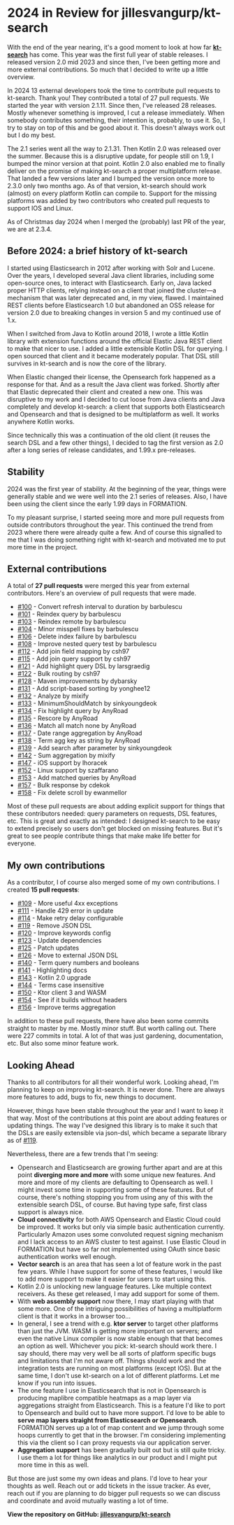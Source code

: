# 2024 in Review for jillesvangurp/kt-search

With the end of the year nearing, it's a good moment to look at how far **[kt-search](https://github.com/jillesvangurp/kt-search)** has come. This year was the first full year of stable releases. I released version 2.0 mid 2023 and since then, I've been getting more and more external contributions. So much that I decided to write up a little overview.

In 2024 13 external developers took the time to contribute pull requests to kt-search. Thank you! They contributed a total of 27 pull requests. We started the year with version 2.1.11. Since then, I've released 28 releases. Mostly whenever something is improved, I cut a release immediately. When somebody contributes something, their intention is, probably, to use it. So, I try to stay on top of this and be good about it. This doesn't always work out but I do my best.

The 2.1 series went all the way to 2.1.31. Then Kotlin 2.0 was released over the summer. Because this is a disruptive update, for people still on 1.9, I bumped the minor version at that point. Kotlin 2.0 also enabled me to finally deliver on the promise of making kt-search a proper multiplatform release. That landed a few versions later and I bumped the version once more to 2.3.0 only two months ago. As of that version, kt-search should work (almost) on every platform Kotlin can compile to. Support for the missing platforms was added by two contributors who created pull requests to support IOS and Linux.

As of Christmas day 2024 when I merged the (probably) last PR of the year, we are at 2.3.4.

## Before 2024: a brief history of kt-search

I started using Elasticsearch in 2012 after working with Solr and Lucene. Over the years, I developed several Java client libraries, including some open-source ones, to interact with Elasticsearch. Early on, Java lacked proper HTTP clients, relying instead on a client that joined the cluster—a mechanism that was later deprecated and, in my view, flawed. I maintained REST clients before Elasticsearch 1.0 but abandoned an OSS release for version 2.0 due to breaking changes in version 5 and my continued use of 1.x.

When I switched from Java to Kotlin around 2018, I wrote a little Kotlin library with extension functions around the official Elastic Java REST client to make that nicer to use. I added a little extensible Kotlin DSL for querying. I open sourced that client and it became moderately popular. That DSL still survives in kt-search and is now the core of the library.

When Elastic changed their license, the Opensearch fork happened as a response for that. And as a result the Java client was forked. Shortly after that Elastic deprecated their client and created a new one. This was disruptive to my work and I decided to cut loose from Java clients and Java completely and develop kt-search: a client that supports both Elasticsearch and Opensearch and that is designed to be multiplatform as well. It works anywhere Kotlin works.

Since technically this was a continuation of the old client (it reuses the search DSL and a few other things), I decided to tag the first version as 2.0 after a long series of release candidates, and 1.99.x pre-releases.

## Stability

2024 was the first year of stability. At the beginning of the year, things were generally stable and we were well into the 2.1 series of releases. Also, I have been using the client since the early 1.99 days in FORMATION.

To my pleasant surprise, I started seeing more and more pull requests from outside contributors throughout the year. This continued the trend from 2023 where there were already quite a few. And of course this signalled to me that I was doing something right with kt-search and motivated me to put more time in the project.

## External contributions

A total of **27 pull requests** were merged this year from external contributors. Here's an overview of pull requests that were made.

- [#100](https://github.com/jillesvangurp/kt-search/pull/100) - Convert refresh interval to duration by barbulescu
- [#101](https://github.com/jillesvangurp/kt-search/pull/101) - Reindex query by barbulescu
- [#103](https://github.com/jillesvangurp/kt-search/pull/103) - Reindex remote by barbulescu
- [#104](https://github.com/jillesvangurp/kt-search/pull/104) - Minor misspell fixes by barbulescu
- [#106](https://github.com/jillesvangurp/kt-search/pull/106) - Delete index failure by barbulescu
- [#108](https://github.com/jillesvangurp/kt-search/pull/108) - Improve nested query test by barbulescu
- [#112](https://github.com/jillesvangurp/kt-search/pull/112) - Add join field mapping by csh97
- [#115](https://github.com/jillesvangurp/kt-search/pull/115) - Add join query support by csh97
- [#121](https://github.com/jillesvangurp/kt-search/pull/121) - Add highlight query DSL by larsgraedig
- [#122](https://github.com/jillesvangurp/kt-search/pull/122) - Bulk routing by csh97
- [#128](https://github.com/jillesvangurp/kt-search/pull/128) - Maven improvements by dybarsky
- [#131](https://github.com/jillesvangurp/kt-search/pull/131) - Add script-based sorting by yonghee12
- [#132](https://github.com/jillesvangurp/kt-search/pull/132) - Analyze by mixify
- [#133](https://github.com/jillesvangurp/kt-search/pull/133) - MinimumShouldMatch by sinkyoungdeok
- [#134](https://github.com/jillesvangurp/kt-search/pull/134) - Fix highlight query by AnyRoad
- [#135](https://github.com/jillesvangurp/kt-search/pull/135) - Rescore by AnyRoad
- [#136](https://github.com/jillesvangurp/kt-search/pull/136) - Match all match none by AnyRoad
- [#137](https://github.com/jillesvangurp/kt-search/pull/137) - Date range aggregation by AnyRoad
- [#138](https://github.com/jillesvangurp/kt-search/pull/138) - Term agg key as string by AnyRoad
- [#139](https://github.com/jillesvangurp/kt-search/pull/139) - Add search after parameter by sinkyoungdeok
- [#142](https://github.com/jillesvangurp/kt-search/pull/142) - Sum aggregation by mixify
- [#147](https://github.com/jillesvangurp/kt-search/pull/147) - iOS support by lhoracek
- [#152](https://github.com/jillesvangurp/kt-search/pull/152) - Linux support by szaffarano
- [#153](https://github.com/jillesvangurp/kt-search/pull/153) - Add matched queries by AnyRoad
- [#157](https://github.com/jillesvangurp/kt-search/pull/157) - Bulk response by cdekok
- [#158](https://github.com/jillesvangurp/kt-search/pull/158) - Fix delete scroll by ewanmellor

Most of these pull requests are about adding explicit support for things that these contributors needed: query parameters on requests, DSL features, etc. This is great and exactly as intended: I designed kt-search to be easy to extend precisely so users don't get blocked on missing features. But it's great to see people contribute things that make make life better for everyone.

## My own contributions

As a contributor, I of course also merged some of my own contributions. I created **15 pull requests**:

- [#109](https://github.com/jillesvangurp/kt-search/pull/109) - More useful 4xx exceptions
- [#111](https://github.com/jillesvangurp/kt-search/pull/111) - Handle 429 error in update
- [#114](https://github.com/jillesvangurp/kt-search/pull/114) - Make retry delay configurable
- [#119](https://github.com/jillesvangurp/kt-search/pull/119) - Remove JSON DSL
- [#120](https://github.com/jillesvangurp/kt-search/pull/120) - Improve keywords config
- [#123](https://github.com/jillesvangurp/kt-search/pull/123) - Update dependencies
- [#125](https://github.com/jillesvangurp/kt-search/pull/125) - Patch updates
- [#126](https://github.com/jillesvangurp/kt-search/pull/126) - Move to external JSON DSL
- [#140](https://github.com/jillesvangurp/kt-search/pull/140) - Term query numbers and booleans
- [#141](https://github.com/jillesvangurp/kt-search/pull/141) - Highlighting docs
- [#143](https://github.com/jillesvangurp/kt-search/pull/143) - Kotlin 2.0 upgrade
- [#144](https://github.com/jillesvangurp/kt-search/pull/144) - Terms case insensitive
- [#150](https://github.com/jillesvangurp/kt-search/pull/150) - Ktor client 3 and WASM
- [#154](https://github.com/jillesvangurp/kt-search/pull/154) - See if it builds without headers
- [#156](https://github.com/jillesvangurp/kt-search/pull/156) - Improve terms aggregation

In addition to these pull requests, there have also been some commits straight to master by me. Mostly minor stuff. But worth calling out. There were 227 commits in total. A lot of that was just gardening, documentation, etc. But also some minor feature work.

## Looking Ahead

Thanks to all contributors for all their wonderful work. Looking ahead, I'm planning to keep on improving kt-search. It is never done. There are always more features to add, bugs to fix, new things to document.

However, things have been stable throughout the year and I want to keep it that way. Most of the contributions at this point are about adding features or updating things. The way I've designed this library is to make it such that the DSLs are easily extensible via json-dsl, which became a separate library as of [#119](https://github.com/jillesvangurp/kt-search/pull/119).

Nevertheless, there are a few trends that I'm seeing:

- Opensearch and Elasticsearch are growing further apart and are at this point **diverging more and more** with some unique new features. And more and more of my clients are defaulting to Opensearch as well. I might invest some time in supporting some of these features. But of course, there's nothing stopping you from using any of this with the extensible search DSL, of course. But having type safe, first class support is always nice.
- **Cloud connectivity** for both AWS Opensearch and Elastic Cloud could be improved. It works but only via simple basic authentication currently. Particularly Amazon uses some convoluted request signing mechanism and I lack access to an AWS cluster to test against. I use Elastic Cloud in FORMATION but have so far not implemented using OAuth since basic authentication works well enough.
- **Vector search** is an area that has seen a lot of feature work in the past few years. While I have support for some of these features, I would like to add more support to make it easier for users to start using this.
- Kotlin 2.0 is unlocking new language features. Like multiple context receivers. As these get released, I may add support for some of them.
- With **web assembly support** now there, I may start playing with that some more. One of the intriguing possibilities of having a multiplatform client is that it works in a browser too...
- In general, I see a trend with e.g. **ktor server** to target other platforms than just the JVM. WASM is getting more important on servers; and even the native Linux compiler is now stable enough that that becomes an option as well. Whichever you pick: kt-search should work there. I say should, there may very well be all sorts of platform specific bugs and limitations that I'm not aware off. Things should work and the integration tests are running on most platforms (except IOS). But at the same time, I don't use kt-search on a lot of different platforms. Let me know if you run into issues.
- The one feature I use in Elasticsearch that is not in Opensearch is producing maplibre compatible heatmaps as a map layer via aggregations straight from Elasticsearch. This is a feature I'd like to port to Opensearch and build out to have more support. I'd love to be able to **serve map layers straight from Elasticsearch or Opensearch**. FORMATION serves up a lot of map content and we jump through some hoops currently to get that in the browser. I'm considering implementing this via the client so I can proxy requests via our application server.
- **Aggregation support** has been gradually built out but is still quite tricky. I use them a lot for things like analytics in our product and I might put more time in this as well.

But those are just some my own ideas and plans. I'd love to hear your thoughts as well. Reach out or add tickets in the issue tracker. As ever, reach out if you are planning to do bigger pull requests so we can discuss and coordinate and avoid mutually wasting a lot of time.

**View the repository on GitHub: [jillesvangurp/kt-search](https://github.com/jillesvangurp/kt-search)**